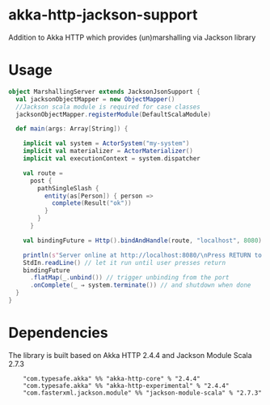 # akka-http-jackson-support
Addition to Akka HTTP which provides (un)marshalling via Jackson library

# Usage
```scala
object MarshallingServer extends JacksonJsonSupport {
  val jacksonObjectMapper = new ObjectMapper()
  //Jackson scala module is required for case classes
  jacksonObjectMapper.registerModule(DefaultScalaModule)

  def main(args: Array[String]) {

    implicit val system = ActorSystem("my-system")
    implicit val materializer = ActorMaterializer()
    implicit val executionContext = system.dispatcher

    val route =
      post {
        pathSingleSlash {
          entity(as[Person]) { person =>
            complete(Result("ok"))
          }
        }
      }

    val bindingFuture = Http().bindAndHandle(route, "localhost", 8080)

    println(s"Server online at http://localhost:8080/\nPress RETURN to stop...")
    StdIn.readLine() // let it run until user presses return
    bindingFuture
      .flatMap(_.unbind()) // trigger unbinding from the port
      .onComplete(_ ⇒ system.terminate()) // and shutdown when done
  }
}
```

# Dependencies
The library is built based on Akka HTTP 2.4.4 and Jackson Module Scala 2.7.3
```
    "com.typesafe.akka" %% "akka-http-core" % "2.4.4"    
    "com.typesafe.akka" %% "akka-http-experimental" % "2.4.4"
    "com.fasterxml.jackson.module" %% "jackson-module-scala" % "2.7.3"
```

